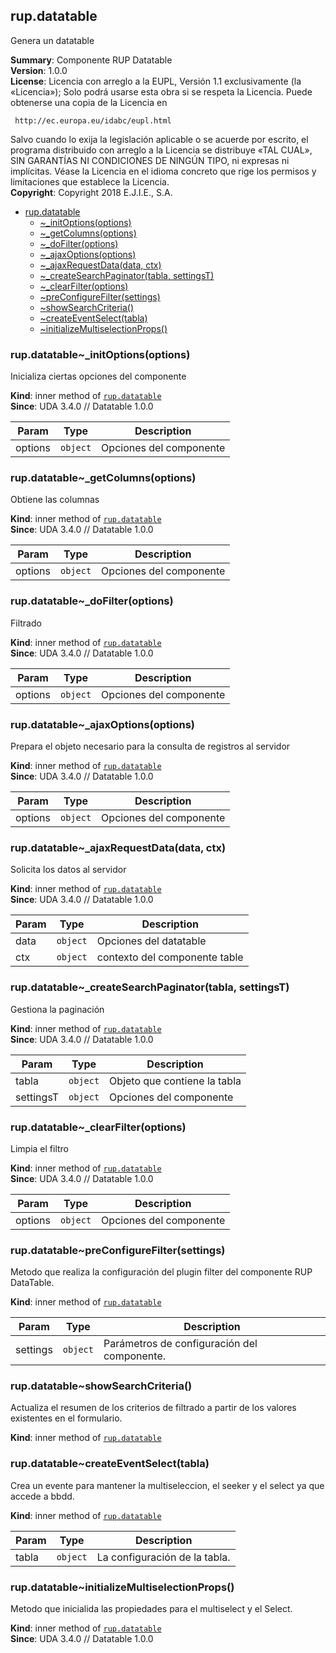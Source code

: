 <a name="module_rup.datatable"></a>

## rup.datatable
Genera un datatable

**Summary**: Componente RUP Datatable  
**Version**: 1.0.0  
**License**: Licencia con arreglo a la EUPL, Versión 1.1 exclusivamente (la «Licencia»);Solo podrá usarse esta obra si se respeta la Licencia.Puede obtenerse una copia de la Licencia en     http://ec.europa.eu/idabc/eupl.htmlSalvo cuando lo exija la legislación aplicable o se acuerde por escrito,el programa distribuido con arreglo a la Licencia se distribuye «TAL CUAL»,SIN GARANTÍAS NI CONDICIONES DE NINGÚN TIPO, ni expresas ni implícitas.Véase la Licencia en el idioma concreto que rige los permisos y limitacionesque establece la Licencia.  
**Copyright**: Copyright 2018 E.J.I.E., S.A.  

* [rup.datatable](#module_rup.datatable)
    * [~_initOptions(options)](#module_rup.datatable.._initOptions)
    * [~_getColumns(options)](#module_rup.datatable.._getColumns)
    * [~_doFilter(options)](#module_rup.datatable.._doFilter)
    * [~_ajaxOptions(options)](#module_rup.datatable.._ajaxOptions)
    * [~_ajaxRequestData(data, ctx)](#module_rup.datatable.._ajaxRequestData)
    * [~_createSearchPaginator(tabla, settingsT)](#module_rup.datatable.._createSearchPaginator)
    * [~_clearFilter(options)](#module_rup.datatable.._clearFilter)
    * [~preConfigureFilter(settings)](#module_rup.datatable..preConfigureFilter)
    * [~showSearchCriteria()](#module_rup.datatable..showSearchCriteria)
    * [~createEventSelect(tabla)](#module_rup.datatable..createEventSelect)
    * [~initializeMultiselectionProps()](#module_rup.datatable..initializeMultiselectionProps)

<a name="module_rup.datatable.._initOptions"></a>

### rup.datatable~_initOptions(options)
Inicializa ciertas opciones del componente

**Kind**: inner method of [<code>rup.datatable</code>](#module_rup.datatable)  
**Since**: UDA 3.4.0 // Datatable 1.0.0  

| Param | Type | Description |
| --- | --- | --- |
| options | <code>object</code> | Opciones del componente |

<a name="module_rup.datatable.._getColumns"></a>

### rup.datatable~_getColumns(options)
Obtiene las columnas

**Kind**: inner method of [<code>rup.datatable</code>](#module_rup.datatable)  
**Since**: UDA 3.4.0 // Datatable 1.0.0  

| Param | Type | Description |
| --- | --- | --- |
| options | <code>object</code> | Opciones del componente |

<a name="module_rup.datatable.._doFilter"></a>

### rup.datatable~_doFilter(options)
Filtrado

**Kind**: inner method of [<code>rup.datatable</code>](#module_rup.datatable)  
**Since**: UDA 3.4.0 // Datatable 1.0.0  

| Param | Type | Description |
| --- | --- | --- |
| options | <code>object</code> | Opciones del componente |

<a name="module_rup.datatable.._ajaxOptions"></a>

### rup.datatable~_ajaxOptions(options)
Prepara el objeto necesario para la consulta de registros al servidor

**Kind**: inner method of [<code>rup.datatable</code>](#module_rup.datatable)  
**Since**: UDA 3.4.0 // Datatable 1.0.0  

| Param | Type | Description |
| --- | --- | --- |
| options | <code>object</code> | Opciones del componente |

<a name="module_rup.datatable.._ajaxRequestData"></a>

### rup.datatable~_ajaxRequestData(data, ctx)
Solicita los datos al servidor

**Kind**: inner method of [<code>rup.datatable</code>](#module_rup.datatable)  
**Since**: UDA 3.4.0 // Datatable 1.0.0  

| Param | Type | Description |
| --- | --- | --- |
| data | <code>object</code> | Opciones del datatable |
| ctx | <code>object</code> | contexto  del componente table |

<a name="module_rup.datatable.._createSearchPaginator"></a>

### rup.datatable~_createSearchPaginator(tabla, settingsT)
Gestiona la paginación

**Kind**: inner method of [<code>rup.datatable</code>](#module_rup.datatable)  
**Since**: UDA 3.4.0 // Datatable 1.0.0  

| Param | Type | Description |
| --- | --- | --- |
| tabla | <code>object</code> | Objeto que contiene la tabla |
| settingsT | <code>object</code> | Opciones del componente |

<a name="module_rup.datatable.._clearFilter"></a>

### rup.datatable~_clearFilter(options)
Limpia el filtro

**Kind**: inner method of [<code>rup.datatable</code>](#module_rup.datatable)  
**Since**: UDA 3.4.0 // Datatable 1.0.0  

| Param | Type | Description |
| --- | --- | --- |
| options | <code>object</code> | Opciones del componente |

<a name="module_rup.datatable..preConfigureFilter"></a>

### rup.datatable~preConfigureFilter(settings)
Metodo que realiza la configuración del plugin filter del componente RUP DataTable.

**Kind**: inner method of [<code>rup.datatable</code>](#module_rup.datatable)  

| Param | Type | Description |
| --- | --- | --- |
| settings | <code>object</code> | Parámetros de configuración del componente. |

<a name="module_rup.datatable..showSearchCriteria"></a>

### rup.datatable~showSearchCriteria()
Actualiza el resumen de los criterios de filtrado a partir de los valores existentes en el formulario.

**Kind**: inner method of [<code>rup.datatable</code>](#module_rup.datatable)  
<a name="module_rup.datatable..createEventSelect"></a>

### rup.datatable~createEventSelect(tabla)
Crea un evente para mantener la multiseleccion, el seeker y el select ya que accede a bbdd.

**Kind**: inner method of [<code>rup.datatable</code>](#module_rup.datatable)  

| Param | Type | Description |
| --- | --- | --- |
| tabla | <code>object</code> | La configuración de la tabla. |

<a name="module_rup.datatable..initializeMultiselectionProps"></a>

### rup.datatable~initializeMultiselectionProps()
Metodo que inicialida las propiedades para el multiselect y el Select.

**Kind**: inner method of [<code>rup.datatable</code>](#module_rup.datatable)  
**Since**: UDA 3.4.0 // Datatable 1.0.0  
